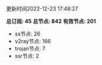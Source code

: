 更新时间2022-12-23 17:48:27

**总订阅: 45**
**总节点: 842**
**有效节点: 201**
- ss节点: 26
- v2ray节点: 166
- trojan节点: 7
- ssr节点: 2
